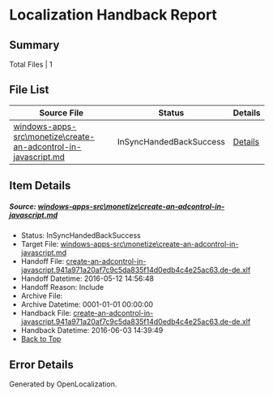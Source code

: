 # <a name='report-top'></a> Localization Handback Report

## Summary
 Total Files | 1

## File List
 Source File | Status | Details 
 ----------- | ------ | ------- 
 [windows-apps-src\monetize\create-an-adcontrol-in-javascript.md](https://github.com/Microsoft/windows-apps/blob/cf695b5c20378f7bbadafb5b98cdd3327bcb0be6/windows-apps-src/monetize/create-an-adcontrol-in-javascript.md) | InSyncHandedBackSuccess | [Details](#481f9d785181ca197debdb807bb0b0c7b41686323261)

## Item Details
##### <a name='481f9d785181ca197debdb807bb0b0c7b41686323261'></a> Source: [windows-apps-src\monetize\create-an-adcontrol-in-javascript.md](https://github.com/Microsoft/windows-apps/blob/cf695b5c20378f7bbadafb5b98cdd3327bcb0be6/windows-apps-src/monetize/create-an-adcontrol-in-javascript.md)
* Status: InSyncHandedBackSuccess
* Target File: [windows-apps-src\monetize\create-an-adcontrol-in-javascript.md](https://github.com/Microsoft/windows-apps.de-de/blob/d5e06e8fe3a183be7093e3c41feee561922b56ea/windows-apps-src/monetize/create-an-adcontrol-in-javascript.md)
* Handoff File: [create-an-adcontrol-in-javascript.941a971a20af7c9c5da835f14d0edb4c4e25ac63.de-de.xlf](https://github.com/Microsoft/WDG.handoff/blob/1e07dcb4307ffb52631a43975f3f6d5173661aae/ol-handoff/Microsoft/windows-apps.de-de/master/create-an-adcontrol-in-javascript.941a971a20af7c9c5da835f14d0edb4c4e25ac63.de-de.xlf)
* Handoff Datetime: 2016-05-12 14:56:48
* Handoff Reason: Include
* Archive File: 
* Archive Datetime: 0001-01-01 00:00:00
* Handback File: [create-an-adcontrol-in-javascript.941a971a20af7c9c5da835f14d0edb4c4e25ac63.de-de.xlf](https://github.com/Microsoft/WDG.handback/blob/f1bdacc1b713c4a5f6bf10b9c1beb5880f6f589f/ol-handback/Microsoft/windows-apps.de-de/master/create-an-adcontrol-in-javascript.941a971a20af7c9c5da835f14d0edb4c4e25ac63.de-de.xlf)
* Handback Datetime: 2016-06-03 14:39:49
* [Back to Top](#report-top)


## Error Details

Generated by OpenLocalization.
